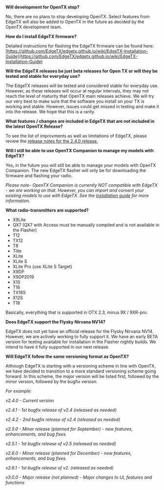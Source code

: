 

**Will development for OpenTX stop?**

No, there are no plans to stop developing OpenTX. Select features from EdgeTX will also be added to OpenTX in the future as decided by the OpenTX development team.


**How do I install EdgeTX firmware?**

Detailed instructions for flashing the EdgeTX firmware can be found here: 
[https://github.com/EdgeTX/edgetx.github.io/wiki/EdgeTX-Installation-Guide](https://github.com/EdgeTX/edgetx.github.io/wiki/EdgeTX-Installation-Guide)

**Will the EdgeTX releases be just beta releases for Open TX or will they be tested and stable for everyday use?**

The EdgeTX releases will be tested and considered stable for everyday use. However, as these releases will occur at regular intervals, they may not reach the level of maturity that OpenTX main releases achieve. We will try our very best to make sure that the software you install on your TX is working and stable. However, issues could get missed in testing and make it into the release. We hope that this is a rarity.


**What features / changes are included in EdgeTX that are not included in the latest OpenTX Release?**

To see the list of improvments as well as limitations of EdgeTX, please review the [release notes for the 2.4.0 release.](https://github.com/EdgeTX/edgetx/releases/tag/v2.4.0)


**Will I still be able to use OpenTX Companion to manage my models with EdgeTX?**

Yes, in the future you will still be able to manage your models with OpenTX Companion. The new EdgeTX flasher will only be for downloading the firmware and flashing your radio.

 _Please note- OpenTX Companion is currently NOT compatible with EdgeTX - we are working on that. However, you can import and convert your existing models to use with EdgeTX. See the [installation guide](https://github.com/EdgeTX/edgetx.github.io/wiki/EdgeTX-Installation-Guide) for more information._

**What radio-transmitters are supported?**
* X9Lite 
* QX7 (QX7 with Access must be manually compiled and is not available in the Flasher)
* T12 
* TX12
* T8
* Tlite
* XLite
* XLite S
* XLite Pro (use XLite S Target)
* X9DP 
* X9DP2019 
* X10
* T16
* TX16S 
* X12S
* T18

Basically, everything that is supported in OTX 2.3, minus 9X / 9XR-pro.

**Does EdgeTX support the Flysky Nirvana NV14?**

EdgeTX does not yet have an official release for the Flysky Nirvana NV14. However, we are actively working to fully support it. We have an early BETA version for testing available for installation in the Flasher nightly builds. We intend to have it fully supported in our next release.

**Will EdgeTX follow the same versioning format as OpenTX?**

Although EdgeTX is starting with a versioning scheme in line with OpenTX, we have decided to transition to a more standard versioning scheme going forward. In this scheme, the major version will be listed first, followed by the minor version, followed by the bugfix version. 

_For example:_

_v2.4.0 - Current version_

_v2.4.1 - 1st bugfix release of v2.4 (released as needed)_

_v2.4.2 - 2nd bugfix release of v2.4 (released as needed)_

_v2.5.0 - Minor release (planned for September) - new features, enhancements, and bug fixes._

_v2.5.1 - 1st bugfix release of v2.5 (released as needed)_

_v2.6.0 - Minor release (planned for December) - new features, enhancements, and bug fixes._

_v2.6.1 - 1st bugfix release of v2. (released as needed)_

_v3.0.0 - Major release (not planned) - Major changes to UI, features and functions_


